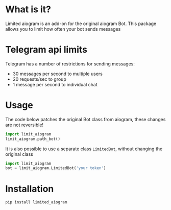 # What is it?

Limited aiogram is an add-on for the original aiogram Bot. This package allows you to limit how often your bot sends messages

# Telegram api limits

Telegram has a number of restrictions for sending messages:

- 30 messages per second to multiple users
- 20 requests/sec to group
- 1 message per second to individual chat

# Usage

The code below patches the original Bot class from aiogram, these changes are not reversible!
```python
import limit_aiogram
limit_aiogram.path_bot()
```
It is also possible to use a separate class `LimitedBot`, without changing the original class

```python
import limit_aiogram
bot = limit_aiogram.LimitedBot('your token')
```

# Installation

`pip install limited_aiogram`
